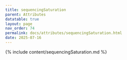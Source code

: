 ```yaml
---
title: sequencingSaturation
parent: Attributes
datatable: true
layout: page
nav_order: 74
permalink: docs/attributes/sequencingSaturation.html
date: 2025-07-16
---
```

{% include content/sequencingSaturation.md %}
